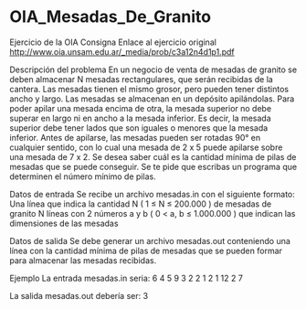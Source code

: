 # OIA_Mesadas_De_Granito
Ejercicio de la OIA
Consigna
Enlace al ejercicio original http://www.oia.unsam.edu.ar/_media/prob/c3a12n4d1p1.pdf

Descripción del problema
En un negocio de venta de mesadas de granito se deben almacenar N mesadas rectangulares, que serán recibidas de la cantera. Las mesadas tienen el mismo grosor, pero pueden tener distintos ancho y largo.
Las mesadas se almacenan en un depósito apilándolas. Para poder apilar una mesada encima de otra, la mesada superior no debe superar en largo ni en ancho a la mesada inferior. Es decir, la mesada superior debe tener lados que son iguales o menores que la mesada inferior.
Antes de apilarse, las mesadas pueden ser rotadas 90° en cualquier sentido, con lo cual una mesada de 2 x 5 puede apilarse sobre una mesada de 7 x 2.
Se desea saber cuál es la cantidad mínima de pilas de mesadas que se puede conseguir. Se te pide que escribas un programa que determinen el número mínimo de pilas. 

Datos de entrada
Se recibe un archivo mesadas.in con el siguiente formato:
Una línea que indica la cantidad N ( 1 ≤ N ≤ 200.000 ) de mesadas de granito
N líneas con 2 números a y b ( 0 < a, b ≤ 1.000.000 ) que indican las dimensiones de las mesadas

Datos de salida
Se debe generar un archivo mesadas.out conteniendo una línea con la cantidad mínima de pilas de mesadas que se pueden formar para almacenar las mesadas recibidas.

Ejemplo
La entrada mesadas.in seria:
6
4 5
9 3
2 2
1 2
1 12
2 7

La salida mesadas.out debería ser: 
3
